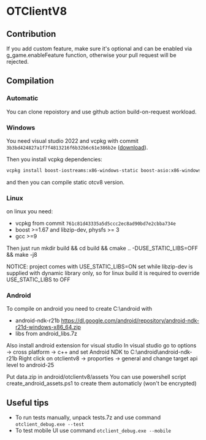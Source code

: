 # OTClientV8

## Contribution

If you add custom feature, make sure it's optional and can be enabled via g_game.enableFeature function, otherwise your pull request will be rejected.

## Compilation

### Automatic

You can clone repoistory and use github action build-on-request workload.

### Windows

You need visual studio 2022 and vcpkg with commit `3b3bd424827a1f7f4813216f6b32b6c61e386b2e` ([download](https://github.com/microsoft/vcpkg/archive/3b3bd424827a1f7f4813216f6b32b6c61e386b2e.zip)).

Then you install vcpkg dependencies:
```bash
vcpkg install boost-iostreams:x86-windows-static boost-asio:x86-windows-static boost-beast:x86-windows-static boost-system:x86-windows-static boost-variant:x86-windows-static boost-lockfree:x86-windows-static boost-process:x86-windows-static boost-program-options:x86-windows-static luajit:x86-windows-static glew:x86-windows-static boost-filesystem:x86-windows-static boost-uuid:x86-windows-static physfs:x86-windows-static openal-soft:x86-windows-static libogg:x86-windows-static libvorbis:x86-windows-static zlib:x86-windows-static libzip:x86-windows-static openssl:x86-windows-static
```

and then you can compile static otcv8 version.

### Linux

on linux you need:
- vcpkg from commit `761c81d43335a5d5ccc2ec8ad90bd7e2cbba734e`
- boost >=1.67 and libzip-dev, physfs >= 3
- gcc >=9

Then just run mkdir build && cd build && cmake .. -DUSE_STATIC_LIBS=OFF && make -j8

NOTICE: project comes with USE_STATIC_LIBS=ON set while libzip-dev is supplied with dynamic library only, so for linux build it is required to override USE_STATIC_LIBS to OFF

### Android

To compile on android you need to create C:\android with
- android-ndk-r21b https://dl.google.com/android/repository/android-ndk-r21d-windows-x86_64.zip
- libs from android_libs.7z

Also install android extension for visual studio
In visual studio go to options -> cross platform -> c++ and set Android NDK to C:\android\android-ndk-r21b
Right click on otclientv8 -> proporties -> general and change target api level to android-25

Put data.zip in android/otclientv8/assets
You can use powershell script create_android_assets.ps1 to create them automaticly (won't be encrypted)

## Useful tips

- To run tests manually, unpack tests.7z and use command `otclient_debug.exe --test`
- To test mobile UI use command `otclient_debug.exe --mobile`
